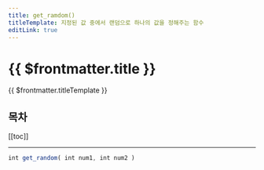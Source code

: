 ```yaml
---
title: get_ramdom()
titleTemplate: 지정된 값 중에서 랜덤으로 하나의 값을 정해주는 함수
editLink: true
---
```

<Badge type="info" text="함수" /><Badge type="tip" text="기본" />

# {{ $frontmatter.title }}
{{ $frontmatter.titleTemplate }}
## 목차
[[toc]]
***
```javascript
int get_random( int num1, int num2 )
```